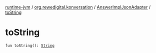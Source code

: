 [runtime-jvm](../../index.md) / [org.rewedigital.konversation](../index.md) / [AnswerImplJsonAdapter](index.md) / [toString](./to-string.md)

# toString

`fun toString(): `[`String`](https://kotlinlang.org/api/latest/jvm/stdlib/kotlin/-string/index.html)